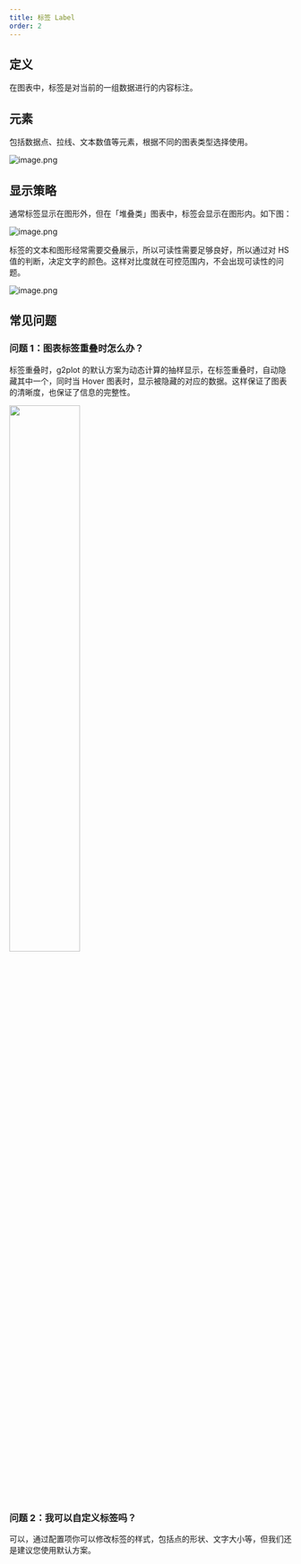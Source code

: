 ```yaml
---
title: 标签 Label
order: 2
---
```


## 定义

在图表中，标签是对当前的一组数据进行的内容标注。

## 元素

包括数据点、拉线、文本数值等元素，根据不同的图表类型选择使用。

![image.png](https://gw.alipayobjects.com/mdn/rms_a8a5bf/afts/img/A*48m4QpCnyp8AAAAAAAAAAAAAARQnAQ#align=left&display=inline&height=309&name=image.png&originHeight=618&originWidth=2190&size=85460&status=done&width=1095)

## 显示策略

通常标签显示在图形外，但在「堆叠类」图表中，标签会显示在图形内。如下图：

![image.png](https://gw.alipayobjects.com/mdn/rms_a8a5bf/afts/img/A*_mkHQKT8bogAAAAAAAAAAAAAARQnAQ#align=left&display=inline&height=262&name=image.png&originHeight=716&originWidth=1030&size=51288&status=done&width=377)

标签的文本和图形经常需要交叠展示，所以可读性需要足够良好，所以通过对 HS 值的判断，决定文字的颜色。这样对比度就在可控范围内，不会出现可读性的问题。

![image.png](https://gw.alipayobjects.com/mdn/rms_a8a5bf/afts/img/A*yTziRrxxIgwAAAAAAAAAAAAAARQnAQ#align=left&display=inline&height=318&name=image.png&originHeight=636&originWidth=500&size=44263&status=done&width=250)

## 常见问题

### 问题 1：图表标签重叠时怎么办？

标签重叠时，g2plot 的默认方案为动态计算的抽样显示，在标签重叠时，自动隐藏其中一个，同时当 Hover 图表时，显示被隐藏的对应的数据。这样保证了图表的清晰度，也保证了信息的完整性。

 <img src="https://gw.alipayobjects.com/mdn/rms_a8a5bf/afts/img/A*yxjZRbvQ7j0AAAAAAAAAAAAAARQnAQ#align=left&display=inline&height=250&name=%E6%A0%87%E7%AD%BE%E8%87%AA%E9%80%82%E5%BA%94.gif&originHeight=797&originWidth=825&size=935159&status=done&width=259" width="50%">

### 问题 2：我可以自定义标签吗？

可以，通过配置项你可以修改标签的样式，包括点的形状、文字大小等，但我们还是建议您使用默认方案。
